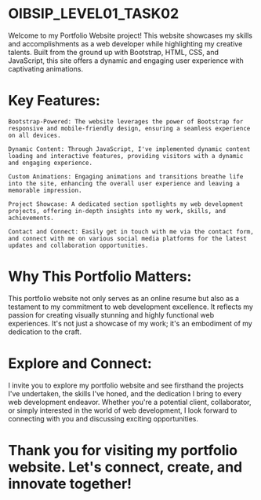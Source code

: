 # OIBSIP_LEVEL01_TASK02
Welcome to my Portfolio Website project! This website showcases my skills and accomplishments as a web developer while highlighting my creative talents. Built from the ground up with Bootstrap, HTML, CSS, and JavaScript, this site offers a dynamic and engaging user experience with captivating animations.

# Key Features:

    Bootstrap-Powered: The website leverages the power of Bootstrap for responsive and mobile-friendly design, ensuring a seamless experience on all devices.

    Dynamic Content: Through JavaScript, I've implemented dynamic content loading and interactive features, providing visitors with a dynamic and engaging experience.

    Custom Animations: Engaging animations and transitions breathe life into the site, enhancing the overall user experience and leaving a memorable impression.

    Project Showcase: A dedicated section spotlights my web development projects, offering in-depth insights into my work, skills, and achievements.

    Contact and Connect: Easily get in touch with me via the contact form, and connect with me on various social media platforms for the latest updates and collaboration opportunities.

# Why This Portfolio Matters:

This portfolio website not only serves as an online resume but also as a testament to my commitment to web development excellence. It reflects my passion for creating visually stunning and highly functional web experiences. It's not just a showcase of my work; it's an embodiment of my dedication to the craft.
# Explore and Connect:

I invite you to explore my portfolio website and see firsthand the projects I've undertaken, the skills I've honed, and the dedication I bring to every web development endeavor. Whether you're a potential client, collaborator, or simply interested in the world of web development, I look forward to connecting with you and discussing exciting opportunities.

# Thank you for visiting my portfolio website. Let's connect, create, and innovate together!
